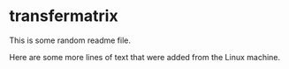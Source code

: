 # transfermatrix

This is some random readme file.

Here are some more lines of text
that were added from the Linux machine.
